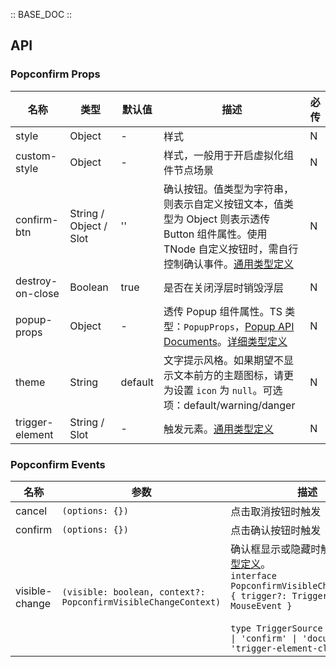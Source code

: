 :: BASE_DOC ::

## API

### Popconfirm Props

名称 | 类型 | 默认值 | 描述 | 必传
-- | -- | -- | -- | --
style | Object | - | 样式 | N
custom-style | Object | - | 样式，一般用于开启虚拟化组件节点场景 | N
confirm-btn | String / Object / Slot | '' | 确认按钮。值类型为字符串，则表示自定义按钮文本，值类型为 Object 则表示透传 Button 组件属性。使用 TNode 自定义按钮时，需自行控制确认事件。[通用类型定义](https://github.com/Tencent/tdesign-miniprogram/blob/develop/src/common/common.ts) | N
destroy-on-close | Boolean | true | 是否在关闭浮层时销毁浮层 | N
popup-props | Object | - | 透传 Popup 组件属性。TS 类型：`PopupProps`，[Popup API Documents](./popup?tab=api)。[详细类型定义](https://github.com/Tencent/tdesign-miniprogram/tree/develop/src/popconfirm/type.ts) | N
theme | String | default | 文字提示风格。如果期望不显示文本前方的主题图标，请更为设置 `icon` 为 `null`。可选项：default/warning/danger | N
trigger-element | String / Slot | - | 触发元素。[通用类型定义](https://github.com/Tencent/tdesign-miniprogram/blob/develop/src/common/common.ts) | N

### Popconfirm Events

名称 | 参数 | 描述
-- | -- | --
cancel | `(options: {})` | 点击取消按钮时触发
confirm | `(options: {})` | 点击确认按钮时触发
visible-change | `(visible: boolean, context?: PopconfirmVisibleChangeContext)` | 确认框显示或隐藏时触发。[详细类型定义](https://github.com/Tencent/tdesign-miniprogram/tree/develop/src/popconfirm/type.ts)。<br/>`interface PopconfirmVisibleChangeContext { trigger?: TriggerSource; e?: MouseEvent }`<br/><br/>`type TriggerSource = 'cancel' \| 'confirm' \| 'document' \| 'trigger-element-click'`<br/>
